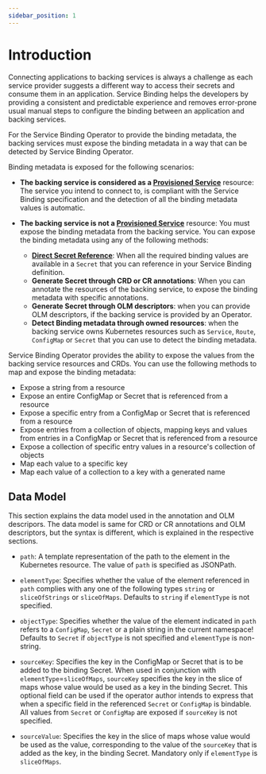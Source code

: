 ```yaml
---
sidebar_position: 1
---
```


# Introduction

Connecting applications to backing services is always a challenge as each
service provider suggests a different way to access their secrets and consume
them in an application.  Service Binding helps the developers by providing a
consistent and predictable experience and removes error-prone usual manual steps
to configure the binding between an application and backing services.

For the Service Binding Operator to provide the binding metadata, the backing
services must expose the binding metadata in a way that can be detected by
Service Binding Operator.

Binding metadata is exposed for the following scenarios:
 
* **The backing service is considered as a [Provisioned
  Service][provisioned-service]** resource: The service you intend to connect
  to, is compliant with the Service Binding specification and the detection of
  all the binding metadata values is automatic.

* **The backing service is not a [Provisioned Service][provisioned-service]**
  resource: You must expose the binding metadata from the backing service.  You
  can expose the binding metadata using any of the following methods:
  * **[Direct Secret Reference][direct-secret-reference]**: When all the
    required binding values are available in a `Secret` that you can reference
    in your Service Binding definition.
  * **Generate Secret through CRD or CR annotations**: When you can annotate the
    resources of the backing service, to expose the binding metadata with
    specific annotations.
  * **Generate Secret through OLM descriptors**: when you can provide OLM
    descriptors, if the backing service is provided by an Operator.
  * **Detect Binding metadata through owned resources**: when the backing
    service owns Kubernetes resources such as `Service`, `Route`, `ConfigMap` or
    `Secret` that you can use to detect the binding metadata.

Service Binding Operator provides the ability to expose the values from the
backing service resources and CRDs.  You can use the following methods to map
and expose the binding metadata:

- Expose a string from a resource
- Expose an entire ConfigMap or Secret that is referenced from a resource
- Expose a specific entry from a ConfigMap or Secret that is referenced from a resource
- Expose entries from a collection of objects, mapping keys and values from
  entries in a ConfigMap or Secret that is referenced from a resource
- Expose a collection of specific entry values in a resource's collection of
  objects
- Map each value to a specific key
- Map each value of a collection to a key with a generated name

## Data Model

This section explains the data model used in the annotation and OLM descripors.
The data model is same for CRD or CR annotations and OLM descriptors, but the
syntax is different, which is explained in the respective sections.

* `path`: A template representation of the path to the element in the Kubernetes
  resource.  The value of `path` is specified as JSONPath.

* `elementType`: Specifies whether the value of the element referenced in `path`
   complies with any one of the following types `string` or `sliceOfStrings` or
   `sliceOfMaps`.  Defaults to `string` if `elementType` is not specified.

* `objectType`: Specifies whether the value of the element indicated in `path`
  refers to a `ConfigMap`, `Secret` or a plain string in the current namespace!
  Defaults to `Secret` if `objectType` is not specified and `elementType` is
  non-string.

* `sourceKey`: Specifies the key in the ConfigMap or Secret that is to be added
  to the binding Secret.  When used in conjunction with
  `elementType`=`sliceOfMaps`, `sourceKey` specifies the key in the slice of
  maps whose value would be used as a key in the binding Secret.  This optional
  field can be used if the operator author intends to express that when a
  specific field in the referenced `Secret` or `ConfigMap` is bindable.  All
  values from `Secret` or `ConfigMap` are exposed if `sourceKey` is not
  specified.

* `sourceValue`: Specifies the key in the slice of maps whose value would be
  used as the value, corresponding to the value of the `sourceKey` that is added
  as the key, in the binding Secret.  Mandatory only if `elementType` is
  `sliceOfMaps`.

[provisioned-service]: https://github.com/k8s-service-bindings/spec#provisioned-service
[direct-secret-reference]: https://github.com/k8s-service-bindings/spec#direct-secret-reference
